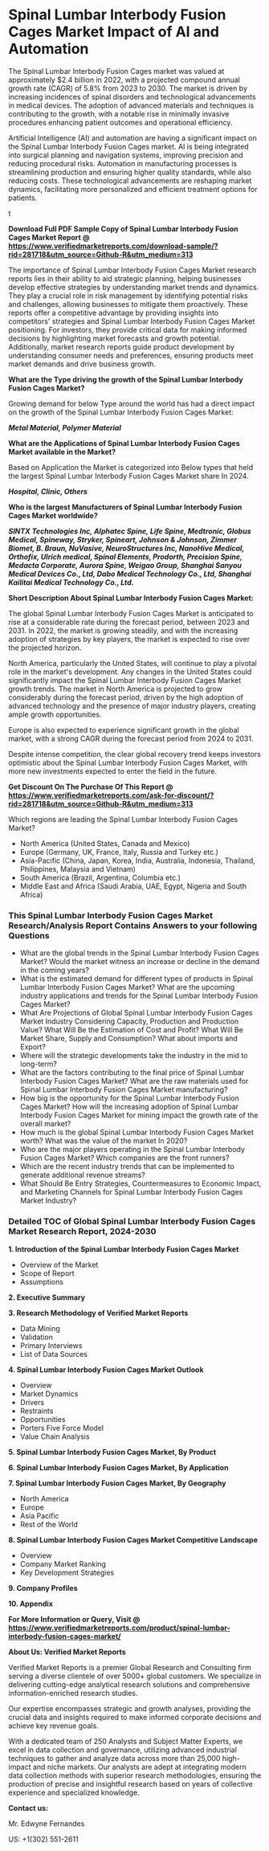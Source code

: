 <meta name="title" content="Global Spinal Lumbar Interbody Fusion Cages Market Impact of AI and Automation"><meta name="description" content="The Spinal Lumbar Interbody Fusion Cages market was valued at approximately $2.4 billion in 2022, with a projected compound annual growth rate (CAGR) of 5.8% from 2023"><meta name="title" content="Spinal Lumbar Interbody Fusion Cages Market Size, Share, Scope, Trends, Growth, Opportunities, Analysis, Forecast"><h1>Spinal Lumbar Interbody Fusion Cages Market Impact of AI and Automation</h1><p>The Spinal Lumbar Interbody Fusion Cages market was valued at approximately $2.4 billion in 2022, with a projected compound annual growth rate (CAGR) of 5.8% from 2023 to 2030. The market is driven by increasing incidences of spinal disorders and technological advancements in medical devices. The adoption of advanced materials and techniques is contributing to the growth, with a notable rise in minimally invasive procedures enhancing patient outcomes and operational efficiency.</p><p>Artificial Intelligence (AI) and automation are having a significant impact on the Spinal Lumbar Interbody Fusion Cages market. AI is being integrated into surgical planning and navigation systems, improving precision and reducing procedural risks. Automation in manufacturing processes is streamlining production and ensuring higher quality standards, while also reducing costs. These technological advancements are reshaping market dynamics, facilitating more personalized and efficient treatment options for patients.</p>t</p><p id="" class=""><strong>Download Full PDF Sample Copy of Spinal Lumbar Interbody Fusion Cages Market Report @ <a href="https://www.verifiedmarketreports.com/download-sample/?rid=281718&utm_source=Github-R&utm_medium=313" target="_blank">https://www.verifiedmarketreports.com/download-sample/?rid=281718&utm_source=Github-R&utm_medium=313</a></strong></p><p>The importance of&nbsp;Spinal Lumbar Interbody Fusion Cages Market research reports lies in their ability to aid strategic planning, helping businesses develop effective strategies by understanding market trends and dynamics. They play a crucial role in risk management by identifying potential risks and challenges, allowing businesses to mitigate them proactively. These reports offer a competitive advantage by providing insights into competitors' strategies and Spinal Lumbar Interbody Fusion Cages Market positioning. For investors, they provide critical data for making informed decisions by highlighting market forecasts and growth potential. Additionally, market research reports guide product development by understanding consumer needs and preferences, ensuring products meet market demands and drive business growth.</p><p><strong>What are the&nbsp;Type driving the growth of the Spinal Lumbar Interbody Fusion Cages Market?</strong></p><p id="" class="">Growing demand for below Type around the world has had a direct impact on the growth of the Spinal Lumbar Interbody Fusion Cages Market:</p><em><strong>Metal Material, Polymer Material</strong></em></p><strong>What are the&nbsp;Applications&nbsp;of Spinal Lumbar Interbody Fusion Cages Market available in the Market?</strong></p><p id="" class="">Based on Application the Market is categorized into Below types that held the largest Spinal Lumbar Interbody Fusion Cages Market share In 2024.</p><em><strong>Hospital, Clinic, Others</strong></em></p><strong>Who is the largest Manufacturers of Spinal Lumbar Interbody Fusion Cages Market worldwide?</strong></p><p><em><strong>SINTX Technologies Inc, Alphatec Spine, Life Spine, Medtronic, Globus Medical, Spineway, Stryker, Spineart, Johnson & Johnson, Zimmer Biomet, B. Braun, NuVasive, NeuroStructures Inc, NanoHive Medical, Orthofix, Ulrich medical, Spinal Elements, Prodorth, Precision Spine, Medacta Corporate, Aurora Spine, Weigao Group, Shanghai Sanyou Medical Devices Co., Ltd, Dabo Medical Technology Co., Ltd, Shanghai Kailitai Medical Technology Co., Ltd.</strong></em></p><p id="" class=""><strong>Short Description About Spinal Lumbar Interbody Fusion Cages Market:</strong></p><p>The global Spinal Lumbar Interbody Fusion Cages Market is anticipated to rise at a considerable rate during the forecast period, between 2023 and 2031. In 2022, the market is growing steadily, and with the increasing adoption of strategies by key players, the market is expected to rise over the projected horizon.</p><p>North America, particularly the United States, will continue to play a pivotal role in the market's development. Any changes in the United States could significantly impact the Spinal Lumbar Interbody Fusion Cages Market growth trends. The market in North America is projected to grow considerably during the forecast period, driven by the high adoption of advanced technology and the presence of major industry players, creating ample growth opportunities.</p><p>Europe is also expected to experience significant growth in the global market, with a strong CAGR during the forecast period from 2024 to 2031.</p><p>Despite intense competition, the clear global recovery trend keeps investors optimistic about the Spinal Lumbar Interbody Fusion Cages Market, with more new investments expected to enter the field in the future.</p><p id="" class=""><strong>Get Discount On The Purchase Of This Report @ <a href="https://www.verifiedmarketreports.com/ask-for-discount/?rid=281718&utm_source=Github-R&utm_medium=313" target="_blank">https://www.verifiedmarketreports.com/ask-for-discount/?rid=281718&utm_source=Github-R&utm_medium=313</a></strong></p>Which regions are leading the Spinal Lumbar Interbody Fusion Cages Market?</p><ul><li>North America (United States, Canada and Mexico)</li><li>Europe (Germany, UK, France, Italy, Russia and Turkey etc.)</li><li>Asia-Pacific (China, Japan, Korea, India, Australia, Indonesia, Thailand, Philippines, Malaysia and Vietnam)</li><li>South America (Brazil, Argentina, Columbia etc.)</li><li>Middle East and Africa (Saudi Arabia, UAE, Egypt, Nigeria and South Africa)</li></ul><h3 id="" class="">This Spinal Lumbar Interbody Fusion Cages Market Research/Analysis Report Contains Answers to your following Questions</h3><ul><li>What are the global trends in the Spinal Lumbar Interbody Fusion Cages Market? Would the market witness an increase or decline in the demand in the coming years?</li><li>What is the estimated demand for different types of products in Spinal Lumbar Interbody Fusion Cages Market? What are the upcoming industry applications and trends for the Spinal Lumbar Interbody Fusion Cages Market?</li><li>What Are Projections of Global Spinal Lumbar Interbody Fusion Cages Market Industry Considering Capacity, Production and Production Value? What Will Be the Estimation of Cost and Profit? What Will Be Market Share, Supply and Consumption? What about imports and Export?</li><li>Where will the strategic developments take the industry in the mid to long-term?</li><li>What are the factors contributing to the final price of Spinal Lumbar Interbody Fusion Cages Market? What are the raw materials used for Spinal Lumbar Interbody Fusion Cages Market manufacturing?</li><li>How big is the opportunity for the Spinal Lumbar Interbody Fusion Cages Market? How will the increasing adoption of Spinal Lumbar Interbody Fusion Cages Market for mining impact the growth rate of the overall market?</li><li>How much is the global Spinal Lumbar Interbody Fusion Cages Market worth? What was the value of the market In 2020?</li><li>Who are the major players operating in the Spinal Lumbar Interbody Fusion Cages Market? Which companies are the front runners?</li><li>Which are the recent industry trends that can be implemented to generate additional revenue streams?</li><li>What Should Be Entry Strategies, Countermeasures to Economic Impact, and Marketing Channels for Spinal Lumbar Interbody Fusion Cages Market Industry?</li></ul><h3 id="" class="">Detailed TOC of Global Spinal Lumbar Interbody Fusion Cages Market Research Report, 2024-2030</h3><p id="" class=""><strong>1. Introduction of the Spinal Lumbar Interbody Fusion Cages Market</strong></p><ul><li>Overview of the Market</li><li>Scope of Report</li><li>Assumptions</li></ul><p id="" class=""><strong>2. Executive Summary</strong></p><p id="" class=""><strong>3. Research Methodology of Verified Market Reports</strong></p><ul><li>Data Mining</li><li>Validation</li><li>Primary Interviews</li><li>List of Data Sources</li></ul><p id="" class=""><strong>4. Spinal Lumbar Interbody Fusion Cages Market Outlook</strong></p><ul><li>Overview</li><li>Market Dynamics</li><li>Drivers</li><li>Restraints</li><li>Opportunities</li><li>Porters Five Force Model</li><li>Value Chain Analysis</li></ul><p id="" class=""><strong>5. Spinal Lumbar Interbody Fusion Cages Market, By Product</strong></p><p id="" class=""><strong>6. Spinal Lumbar Interbody Fusion Cages Market, By Application</strong></p><p id="" class=""><strong>7. Spinal Lumbar Interbody Fusion Cages Market, By Geography</strong></p><ul><li>North America</li><li>Europe</li><li>Asia Pacific</li><li>Rest of the World</li></ul><p id="" class=""><strong>8. Spinal Lumbar Interbody Fusion Cages Market Competitive Landscape</strong></p><ul><li>Overview</li><li>Company Market Ranking</li><li>Key Development Strategies</li></ul><p id="" class=""><strong>9. Company Profiles</strong></p><p id="" class=""><strong>10. Appendix</strong></p><p id="" class=""><strong>For More Information or Query, Visit @ <a href="https://www.verifiedmarketreports.com/product/spinal-lumbar-interbody-fusion-cages-market/" target="_blank">https://www.verifiedmarketreports.com/product/spinal-lumbar-interbody-fusion-cages-market/</a></strong></p><p id="" class=""><strong>About Us: Verified Market Reports</strong></p><p id="" class="">Verified Market Reports is a premier Global Research and Consulting firm serving a diverse clientele of over 5000+ global customers. We specialize in delivering cutting-edge analytical research solutions and comprehensive information-enriched research studies.</p><p id="" class="">Our expertise encompasses strategic and growth analyses, providing the crucial data and insights required to make informed corporate decisions and achieve key revenue goals.</p><p id="" class="">With a dedicated team of 250 Analysts and Subject Matter Experts, we excel in data collection and governance, utilizing advanced industrial techniques to gather and analyze data across more than 25,000 high-impact and niche markets. Our analysts are adept at integrating modern data collection methods with superior research methodologies, ensuring the production of precise and insightful research based on years of collective experience and specialized knowledge.</p><p id="" class=""><strong>Contact us:</strong></p><p id="" class="">Mr. Edwyne Fernandes</p><p id="" class="">US: +1(302) 551-2611</p>